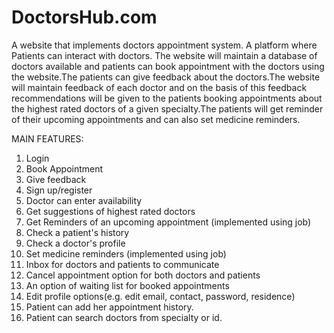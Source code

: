 # DoctorsHub.com
A website that implements doctors appointment system. A platform where Patients can interact with doctors.
The website will maintain a database of doctors available and patients can book appointment with the doctors using the website.The patients can give feedback about the doctors.The website will maintain feedback of each doctor and on the basis of this feedback recommendations will be given to the patients booking appointments about the highest rated doctors of a given specialty.The patients will get reminder of their upcoming appointments and can also set medicine reminders.

MAIN FEATURES:
1.	Login 
2.	Book Appointment
3.	Give feedback
4.	Sign up/register
5.	Doctor can enter availability 
6.	Get suggestions of highest rated doctors 
7.	Get Reminders of an upcoming appointment (implemented using job)
8.	Check a patient's history
9.	Check a doctor's profile
10.	Set medicine reminders (implemented using job)
11.	Inbox for doctors and patients to communicate
12.	Cancel appointment option for both doctors and patients
13.	An option of waiting list for booked appointments
14.	Edit profile options(e.g. edit email, contact, password, residence)
15.	Patient can add her appointment history.
16.	Patient can search doctors from specialty or id.





